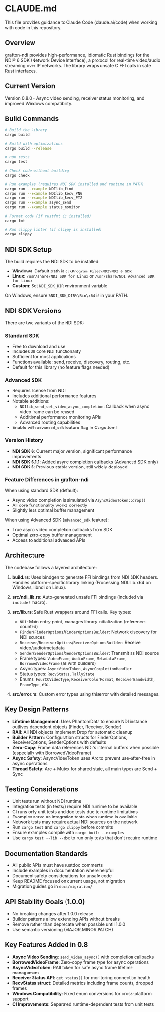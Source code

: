 # CLAUDE.md

This file provides guidance to Claude Code (claude.ai/code) when working with code in this repository.

## Overview

grafton-ndi provides high-performance, idiomatic Rust bindings for the NDI® 6 SDK (Network Device Interface), a protocol for real-time video/audio streaming over IP networks. The library wraps unsafe C FFI calls in safe Rust interfaces.

## Current Version

Version 0.8.0 - Async video sending, receiver status monitoring, and improved Windows compatibility.

## Build Commands

```bash
# Build the library
cargo build

# Build with optimizations
cargo build --release

# Run tests
cargo test

# Check code without building
cargo check

# Run examples (requires NDI SDK installed and runtime in PATH)
cargo run --example NDIlib_Find
cargo run --example NDIlib_Recv_PNG
cargo run --example NDIlib_Recv_PTZ
cargo run --example async_send
cargo run --example status_monitor

# Format code (if rustfmt is installed)
cargo fmt

# Run clippy linter (if clippy is installed)
cargo clippy
```

## NDI SDK Setup

The build requires the NDI SDK to be installed:

- **Windows**: Default path is `C:\Program Files\NDI\NDI 6 SDK`
- **Linux**: `/usr/share/NDI SDK for Linux` or `/usr/share/NDI Advanced SDK for Linux`
- **Custom**: Set `NDI_SDK_DIR` environment variable

On Windows, ensure `%NDI_SDK_DIR%\Bin\x64` is in your PATH.

## NDI SDK Versions

There are two variants of the NDI SDK:

### Standard SDK
- Free to download and use
- Includes all core NDI functionality
- Sufficient for most applications
- Functions available: send, receive, discovery, routing, etc.
- Default for this library (no feature flags needed)

### Advanced SDK
- Requires license from NDI
- Includes additional performance features
- Notable additions:
  - `NDIlib_send_set_video_async_completion`: Callback when async video frame can be reused
  - Additional performance monitoring APIs
  - Advanced routing capabilities
- Enable with `advanced_sdk` feature flag in Cargo.toml

### Version History
- **NDI SDK 6**: Current major version, significant performance improvements
- **NDI SDK 6.1.1**: Added async completion callbacks (Advanced SDK only)
- **NDI SDK 5**: Previous stable version, still widely deployed

### Feature Differences in grafton-ndi
When using standard SDK (default):
- Async video completion is simulated via `AsyncVideoToken::drop()`
- All core functionality works correctly
- Slightly less optimal buffer management

When using Advanced SDK (`advanced_sdk` feature):
- True async video completion callbacks from SDK
- Optimal zero-copy buffer management
- Access to additional advanced APIs

## Architecture

The codebase follows a layered architecture:

1. **build.rs**: Uses bindgen to generate FFI bindings from NDI SDK headers. Handles platform-specific library linking (Processing.NDI.Lib.x64 on Windows, libndi on Linux).

2. **src/ndi_lib.rs**: Auto-generated unsafe FFI bindings (included via `include!` macro).

3. **src/lib.rs**: Safe Rust wrappers around FFI calls. Key types:
   - `NDI`: Main entry point, manages library initialization (reference-counted)
   - `Finder`/`FinderOptions`/`FinderOptionsBuilder`: Network discovery for NDI sources
   - `Receiver`/`ReceiverOptions`/`ReceiverOptionsBuilder`: Receive video/audio/metadata
   - `Sender`/`SenderOptions`/`SenderOptionsBuilder`: Transmit as NDI source
   - Frame types: `VideoFrame`, `AudioFrame`, `MetadataFrame`, `BorrowedVideoFrame` (all with builders)
   - Async types: `AsyncVideoToken`, `AsyncCompletionHandler`
   - Status types: `RecvStatus`, `TallyState`
   - Enums: `FourCCVideoType`, `ReceiverColorFormat`, `ReceiverBandwidth`, `FrameType`, etc.

4. **src/error.rs**: Custom error types using thiserror with detailed messages.

## Key Design Patterns

- **Lifetime Management**: Uses PhantomData to ensure NDI instance outlives dependent objects (Finder, Receiver, Sender)
- **RAII**: All NDI objects implement Drop for automatic cleanup
- **Builder Pattern**: Configuration structs for FinderOptions, ReceiverOptions, SenderOptions with defaults
- **Zero-Copy**: Frame data references NDI's internal buffers when possible (especially with BorrowedVideoFrame)
- **Async Safety**: AsyncVideoToken uses Arc<Inner> to prevent use-after-free in async operations
- **Thread Safety**: Arc + Mutex for shared state, all main types are Send + Sync

## Testing Considerations

- Unit tests run without NDI runtime
- Integration tests (in tests/) require NDI runtime to be available
- CI runs only unit tests and doc tests due to runtime limitations
- Examples serve as integration tests when runtime is available
- Network tests may require actual NDI sources on the network
- Run `cargo test` and `cargo clippy` before commits
- Ensure examples compile with `cargo build --examples`
- Use `cargo test --lib --doc` to run only tests that don't require runtime

## Documentation Standards

- All public APIs must have rustdoc comments
- Include examples in documentation where helpful
- Document safety considerations for unsafe code
- Keep README focused on current usage, not migration
- Migration guides go in `docs/migration/`

## API Stability Goals (1.0.0)

- No breaking changes after 1.0.0 release
- Builder patterns allow extending APIs without breaks
- Remove rather than deprecate when possible until 1.0.0
- Use semantic versioning (MAJOR.MINOR.PATCH)

## Key Features Added in 0.8

- **Async Video Sending**: `send_video_async()` with completion callbacks
- **BorrowedVideoFrame**: Zero-copy frame type for async operations
- **AsyncVideoToken**: RAII token for safe async frame lifetime management
- **Receiver Status API**: `get_status()` for monitoring connection health
- **RecvStatus struct**: Detailed metrics including frame counts, dropped frames
- **Windows Compatibility**: Fixed enum conversions for cross-platform support
- **CI Improvements**: Separated runtime-dependent tests from unit tests
